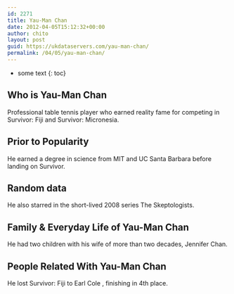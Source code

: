 ```yaml
---
id: 2271
title: Yau-Man Chan
date: 2012-04-05T15:12:32+00:00
author: chito
layout: post
guid: https://ukdataservers.com/yau-man-chan/
permalink: /04/05/yau-man-chan/
---
```


* some text
{: toc}
          
          
## Who is  Yau-Man Chan
                  
                  
                  
Professional table tennis player who earned reality fame for competing in Survivor: Fiji and Survivor: Micronesia.
                  
                
                
                
## Prior to Popularity 
                  
                  
                  
He earned a degree in science from MIT and UC Santa Barbara before landing on Survivor.
                  
                
                
                
## Random data 
                  
                  
                  
He also starred in the short-lived 2008 series The Skeptologists.
                  
                
                
                
## Family & Everyday Life of Yau-Man Chan
                  
                  
                  
He had two children with his wife of more than two decades, Jennifer Chan.
                  
                
                
                
## People Related With  Yau-Man Chan
                  
                  
                  
He lost Survivor: Fiji to Earl Cole , finishing in 4th place.
                  
                
              
            
          
          
          
    
    
  
